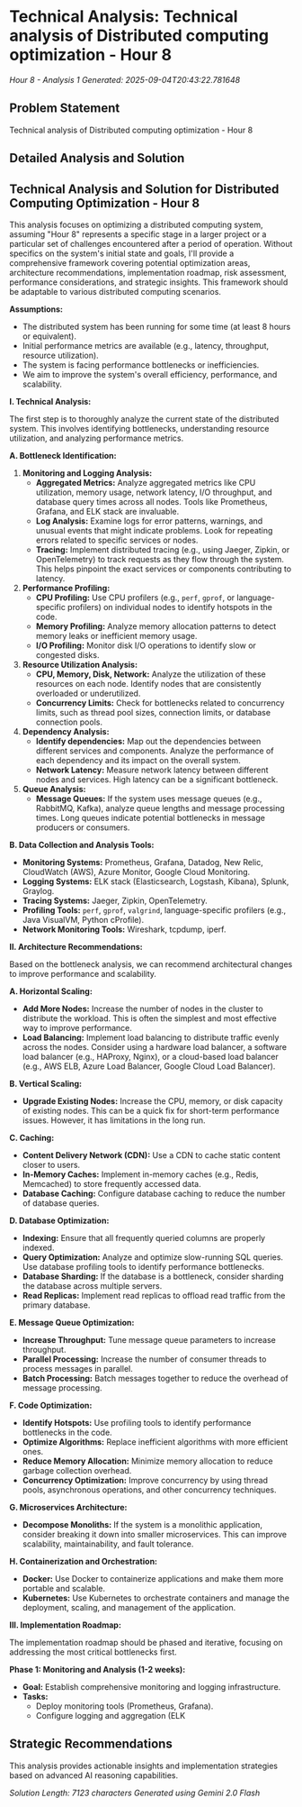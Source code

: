 # Technical Analysis: Technical analysis of Distributed computing optimization - Hour 8
*Hour 8 - Analysis 1*
*Generated: 2025-09-04T20:43:22.781648*

## Problem Statement
Technical analysis of Distributed computing optimization - Hour 8

## Detailed Analysis and Solution
## Technical Analysis and Solution for Distributed Computing Optimization - Hour 8

This analysis focuses on optimizing a distributed computing system, assuming "Hour 8" represents a specific stage in a larger project or a particular set of challenges encountered after a period of operation.  Without specifics on the system's initial state and goals, I'll provide a comprehensive framework covering potential optimization areas, architecture recommendations, implementation roadmap, risk assessment, performance considerations, and strategic insights.  This framework should be adaptable to various distributed computing scenarios.

**Assumptions:**

*   The distributed system has been running for some time (at least 8 hours or equivalent).
*   Initial performance metrics are available (e.g., latency, throughput, resource utilization).
*   The system is facing performance bottlenecks or inefficiencies.
*   We aim to improve the system's overall efficiency, performance, and scalability.

**I. Technical Analysis:**

The first step is to thoroughly analyze the current state of the distributed system. This involves identifying bottlenecks, understanding resource utilization, and analyzing performance metrics.

**A. Bottleneck Identification:**

1.  **Monitoring and Logging Analysis:**
    *   **Aggregated Metrics:** Analyze aggregated metrics like CPU utilization, memory usage, network latency, I/O throughput, and database query times across all nodes. Tools like Prometheus, Grafana, and ELK stack are invaluable.
    *   **Log Analysis:** Examine logs for error patterns, warnings, and unusual events that might indicate problems.  Look for repeating errors related to specific services or nodes.
    *   **Tracing:** Implement distributed tracing (e.g., using Jaeger, Zipkin, or OpenTelemetry) to track requests as they flow through the system. This helps pinpoint the exact services or components contributing to latency.
2.  **Performance Profiling:**
    *   **CPU Profiling:** Use CPU profilers (e.g., `perf`, `gprof`, or language-specific profilers) on individual nodes to identify hotspots in the code.
    *   **Memory Profiling:** Analyze memory allocation patterns to detect memory leaks or inefficient memory usage.
    *   **I/O Profiling:** Monitor disk I/O operations to identify slow or congested disks.
3.  **Resource Utilization Analysis:**
    *   **CPU, Memory, Disk, Network:**  Analyze the utilization of these resources on each node.  Identify nodes that are consistently overloaded or underutilized.
    *   **Concurrency Limits:** Check for bottlenecks related to concurrency limits, such as thread pool sizes, connection limits, or database connection pools.
4.  **Dependency Analysis:**
    *   **Identify dependencies:** Map out the dependencies between different services and components.  Analyze the performance of each dependency and its impact on the overall system.
    *   **Network Latency:** Measure network latency between different nodes and services.  High latency can be a significant bottleneck.
5.  **Queue Analysis:**
    *   **Message Queues:** If the system uses message queues (e.g., RabbitMQ, Kafka), analyze queue lengths and message processing times.  Long queues indicate potential bottlenecks in message producers or consumers.

**B. Data Collection and Analysis Tools:**

*   **Monitoring Systems:** Prometheus, Grafana, Datadog, New Relic, CloudWatch (AWS), Azure Monitor, Google Cloud Monitoring.
*   **Logging Systems:** ELK stack (Elasticsearch, Logstash, Kibana), Splunk, Graylog.
*   **Tracing Systems:** Jaeger, Zipkin, OpenTelemetry.
*   **Profiling Tools:** `perf`, `gprof`, `valgrind`, language-specific profilers (e.g., Java VisualVM, Python cProfile).
*   **Network Monitoring Tools:** Wireshark, tcpdump, iperf.

**II. Architecture Recommendations:**

Based on the bottleneck analysis, we can recommend architectural changes to improve performance and scalability.

**A. Horizontal Scaling:**

*   **Add More Nodes:** Increase the number of nodes in the cluster to distribute the workload.  This is often the simplest and most effective way to improve performance.
*   **Load Balancing:** Implement load balancing to distribute traffic evenly across the nodes.  Consider using a hardware load balancer, a software load balancer (e.g., HAProxy, Nginx), or a cloud-based load balancer (e.g., AWS ELB, Azure Load Balancer, Google Cloud Load Balancer).

**B. Vertical Scaling:**

*   **Upgrade Existing Nodes:** Increase the CPU, memory, or disk capacity of existing nodes.  This can be a quick fix for short-term performance issues.  However, it has limitations in the long run.

**C. Caching:**

*   **Content Delivery Network (CDN):** Use a CDN to cache static content closer to users.
*   **In-Memory Caches:** Implement in-memory caches (e.g., Redis, Memcached) to store frequently accessed data.
*   **Database Caching:** Configure database caching to reduce the number of database queries.

**D. Database Optimization:**

*   **Indexing:** Ensure that all frequently queried columns are properly indexed.
*   **Query Optimization:** Analyze and optimize slow-running SQL queries.  Use database profiling tools to identify performance bottlenecks.
*   **Database Sharding:**  If the database is a bottleneck, consider sharding the database across multiple servers.
*   **Read Replicas:**  Implement read replicas to offload read traffic from the primary database.

**E. Message Queue Optimization:**

*   **Increase Throughput:**  Tune message queue parameters to increase throughput.
*   **Parallel Processing:**  Increase the number of consumer threads to process messages in parallel.
*   **Batch Processing:**  Batch messages together to reduce the overhead of message processing.

**F. Code Optimization:**

*   **Identify Hotspots:**  Use profiling tools to identify performance bottlenecks in the code.
*   **Optimize Algorithms:**  Replace inefficient algorithms with more efficient ones.
*   **Reduce Memory Allocation:**  Minimize memory allocation to reduce garbage collection overhead.
*   **Concurrency Optimization:**  Improve concurrency by using thread pools, asynchronous operations, and other concurrency techniques.

**G. Microservices Architecture:**

*   **Decompose Monoliths:** If the system is a monolithic application, consider breaking it down into smaller microservices.  This can improve scalability, maintainability, and fault tolerance.

**H. Containerization and Orchestration:**

*   **Docker:** Use Docker to containerize applications and make them more portable and scalable.
*   **Kubernetes:** Use Kubernetes to orchestrate containers and manage the deployment, scaling, and management of the application.

**III. Implementation Roadmap:**

The implementation roadmap should be phased and iterative, focusing on addressing the most critical bottlenecks first.

**Phase 1: Monitoring and Analysis (1-2 weeks):**

*   **Goal:** Establish comprehensive monitoring and logging infrastructure.
*   **Tasks:**
    *   Deploy monitoring tools (Prometheus, Grafana).
    *   Configure logging and aggregation (ELK

## Strategic Recommendations
This analysis provides actionable insights and implementation strategies
based on advanced AI reasoning capabilities.

*Solution Length: 7123 characters*
*Generated using Gemini 2.0 Flash*

